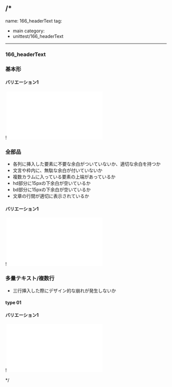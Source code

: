 /*
---
name: 166_headerText
tag:
  - main
category:
  - unittest/166_headerText
---

### 166_headerText
### 基本形

#### バリエーション1

!![166_headerText_01basic_1.html](./html/166_headerText/166_headerText_01basic_1.html)

### 全部品
- 各列に挿入した要素に不要な余白がついていないか、適切な余白を持つか
- 文言や枠内に、無駄な余白が付いていないか
- 複数カラムに入っている要素の上端があっているか
- hd部分に15pxの下余白が空いているか
- bd部分に15pxの下余白が空いているか
- 文章の行間が適切に表示されているか

#### バリエーション1

!![166_headerText_02all_1.html](./html/166_headerText/166_headerText_02all_1.html)

### 多量テキスト/複数行
- 三行挿入した際にデザイン的な崩れが発生しないか

#### type 01
#### バリエーション1

!![166_headerText_d03manyText_01_1.html](./html/166_headerText/166_headerText_d03manyText_01_1.html)

*/
